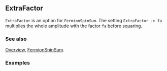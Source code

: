 ## ExtraFactor

`ExtraFactor` is an option for `FermionSpinSum`. The setting `ExtraFactor -> fa`  multiplies the whole amplitude with the factor `fa` before squaring.

### See also

[Overview](Extra/FeynCalc.md), [FermionSpinSum](FermionSpinSum.md).

### Examples